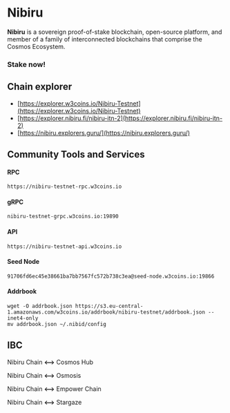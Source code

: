 # Nibiru

**Nibiru** is a sovereign proof-of-stake blockchain, open-source platform, and member of a family of interconnected blockchains that comprise the Cosmos Ecosystem.

### Stake now!

## **Chain explorer**

* [https://explorer.w3coins.io/Nibiru-Testnet](https://explorer.w3coins.io/Nibiru-Testnet)
* [https://explorer.nibiru.fi/nibiru-itn-2](https://explorer.nibiru.fi/nibiru-itn-2)
* [https://nibiru.explorers.guru/](https://nibiru.explorers.guru/)

## Community Tools and Services

#### **RPC**

```
https://nibiru-testnet-rpc.w3coins.io
```

#### **gRPC**

```
nibiru-testnet-grpc.w3coins.io:19890
```

#### **API**

```
https://nibiru-testnet-api.w3coins.io
```

#### **Seed Node**

```
91706fd6ec45e38661ba7bb7567fc572b738c3ea@seed-node.w3coins.io:19866
```

#### **Addrbook**

```
wget -O addrbook.json https://s3.eu-central-1.amazonaws.com/w3coins.io/addrbook/nibiru-testnet/addrbook.json --inet4-only
mv addrbook.json ~/.nibid/config
```

## IBC

Nibiru Chain **<-->** Cosmos Hub

Nibiru Chain **<-->** Osmosis

Nibiru Chain **<-->** Empower Chain

Nibiru Chain **<-->** Stargaze
